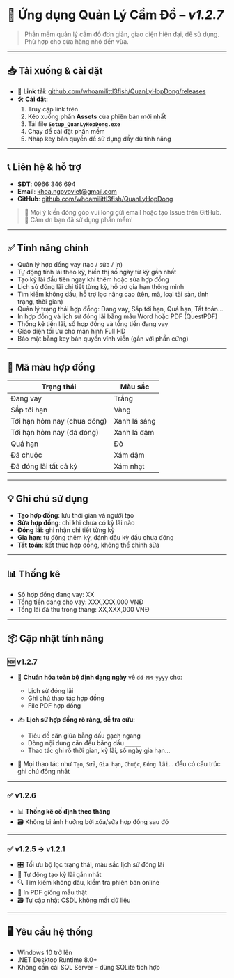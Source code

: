 # 📘 Ứng dụng Quản Lý Cầm Đồ – *v1.2.7*

> Phần mềm quản lý cầm đồ đơn giản, giao diện hiện đại, dễ sử dụng. Phù hợp cho cửa hàng nhỏ đến vừa.

---

## 📥 Tải xuống & cài đặt

- 🔗 **Link tải**: [github.com/whoamilittl3fish/QuanLyHopDong/releases](https://github.com/whoamilittl3fish/QuanLyHopDong/releases)
- 🛠 **Cài đặt**:
  1. Truy cập link trên
  2. Kéo xuống phần **Assets** của phiên bản mới nhất
  3. Tải file **`Setup_QuanLyHopDong.exe`**
  4. Chạy để cài đặt phần mềm
  5. Nhập key bản quyền để sử dụng đầy đủ tính năng

---

## 📞 Liên hệ & hỗ trợ

- **SĐT**: 0966 346 694  
- **Email**: khoa.ngovoviet@gmail.com  
- **GitHub**: [github.com/whoamilittl3fish/QuanLyHopDong](https://github.com/whoamilittl3fish/QuanLyHopDong)

> 💬 Mọi ý kiến đóng góp vui lòng gửi email hoặc tạo Issue trên GitHub.  
🙏 Cảm ơn bạn đã sử dụng phần mềm!

---

## ✅ Tính năng chính

- Quản lý hợp đồng vay (tạo / sửa / in)
- Tự động tính lãi theo kỳ, hiển thị số ngày từ kỳ gần nhất
- Tạo kỳ lãi đầu tiên ngay khi thêm hoặc sửa hợp đồng
- Lịch sử đóng lãi chi tiết từng kỳ, hỗ trợ gia hạn thông minh
- Tìm kiếm không dấu, hỗ trợ lọc nâng cao (tên, mã, loại tài sản, tình trạng, thời gian)
- Quản lý trạng thái hợp đồng: Đang vay, Sắp tới hạn, Quá hạn, Tất toán...
- In hợp đồng và lịch sử đóng lãi bằng mẫu Word hoặc PDF (QuestPDF)
- Thống kê tiền lãi, số hợp đồng và tổng tiền đang vay
- Giao diện tối ưu cho màn hình Full HD
- Bảo mật bằng key bản quyền vĩnh viễn (gắn với phần cứng)

---

## 🎨 Mã màu hợp đồng

| Trạng thái                     | Màu sắc      |
|-------------------------------|--------------|
| Đang vay                      | Trắng        |
| Sắp tới hạn                   | Vàng         |
| Tới hạn hôm nay (chưa đóng)  | Xanh lá sáng |
| Tới hạn hôm nay (đã đóng)    | Xanh lá đậm  |
| Quá hạn                       | Đỏ           |
| Đã chuộc                      | Xám đậm      |
| Đã đóng lãi tất cả kỳ        | Xám nhạt     |

---

## 💡 Ghi chú sử dụng

- **Tạo hợp đồng**: lưu thời gian và người tạo  
- **Sửa hợp đồng**: chỉ khi chưa có kỳ lãi nào  
- **Đóng lãi**: ghi nhận chi tiết từng kỳ  
- **Gia hạn**: tự động thêm kỳ, đánh dấu kỳ đầu chưa đóng  
- **Tất toán**: kết thúc hợp đồng, không thể chỉnh sửa

---

## 📊 Thống kê

- Số hợp đồng đang vay: XX  
- Tổng tiền đang cho vay: XXX,XXX,000 VNĐ  
- Tổng lãi đã thu trong tháng: XX,XXX,000 VNĐ  

---

## 📦 Cập nhật tính năng

### 🆕 v1.2.7

- 📅 **Chuẩn hóa toàn bộ định dạng ngày** về `dd-MM-yyyy` cho:
  - Lịch sử đóng lãi
  - Ghi chú thao tác hợp đồng
  - File PDF hợp đồng

- ✍️ **Lịch sử hợp đồng rõ ràng, dễ tra cứu**:
  - Tiêu đề căn giữa bằng dấu gạch ngang
  - Dòng nội dung căn đều bằng dấu `_____`
  - Thao tác ghi rõ thời gian, kỳ lãi, số ngày gia hạn...

- 📜 Mọi thao tác như `Tạo`, `Sửa`, `Gia hạn`, `Chuộc`, `Đóng lãi`... đều có cấu trúc ghi chú đồng nhất

---

### ✅ v1.2.6

- 📊 **Thống kê cố định theo tháng**
- 🗃️ Không bị ảnh hưởng bởi xóa/sửa hợp đồng sau đó

---

### ✅ v1.2.5 → v1.2.1

- 🎛️ Tối ưu bộ lọc trạng thái, màu sắc lịch sử đóng lãi
- 🔄 Tự động tạo kỳ lãi gần nhất
- 🔍 Tìm kiếm không dấu, kiểm tra phiên bản online
- 🧾 In PDF giống mẫu thật
- 🗃️ Tự cập nhật CSDL không mất dữ liệu

---

## 🖥️ Yêu cầu hệ thống

- Windows 10 trở lên  
- .NET Desktop Runtime 8.0+  
- Không cần cài SQL Server – dùng SQLite tích hợp

